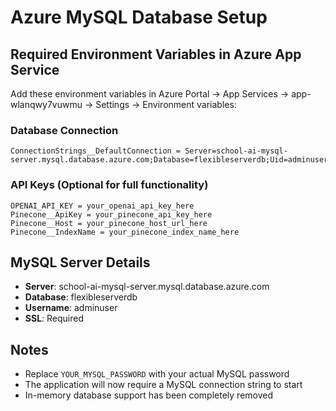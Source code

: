 # Azure MySQL Database Setup

## Required Environment Variables in Azure App Service

Add these environment variables in Azure Portal → App Services → app-wlanqwy7vuwmu → Settings → Environment variables:

### Database Connection
```
ConnectionStrings__DefaultConnection = Server=school-ai-mysql-server.mysql.database.azure.com;Database=flexibleserverdb;Uid=adminuser;Pwd=YOUR_MYSQL_PASSWORD;SslMode=Required;
```

### API Keys (Optional for full functionality)
```
OPENAI_API_KEY = your_openai_api_key_here
Pinecone__ApiKey = your_pinecone_api_key_here
Pinecone__Host = your_pinecone_host_url_here
Pinecone__IndexName = your_pinecone_index_name_here
```

## MySQL Server Details
- **Server**: school-ai-mysql-server.mysql.database.azure.com
- **Database**: flexibleserverdb
- **Username**: adminuser
- **SSL**: Required

## Notes
- Replace `YOUR_MYSQL_PASSWORD` with your actual MySQL password
- The application will now require a MySQL connection string to start
- In-memory database support has been completely removed